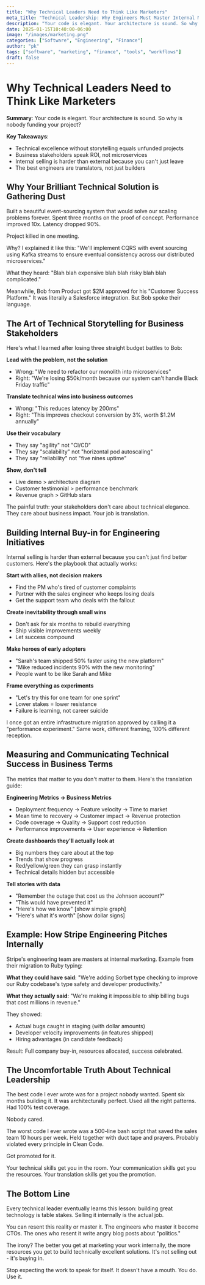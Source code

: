 ```yaml
---
title: "Why Technical Leaders Need to Think Like Marketers"
meta_title: "Technical Leadership: Why Engineers Must Master Internal Marketing"
description: "Your code is elegant. Your architecture is sound. So why is nobody funding your project? Learn how to sell technical initiatives internally."
date: 2025-01-15T10:40:00-06:00
image: "/images/marketing.png"
categories: ["Software", "Engineering", "Finance"]
author: "pk"
tags: ["software", "marketing", "finance", "tools", "workflows"]
draft: false
---
```


# Why Technical Leaders Need to Think Like Marketers

**Summary**: Your code is elegant. Your architecture is sound. So why is nobody funding your project?

**Key Takeaways**:
- Technical excellence without storytelling equals unfunded projects
- Business stakeholders speak ROI, not microservices
- Internal selling is harder than external because you can't just leave
- The best engineers are translators, not just builders

## Why Your Brilliant Technical Solution is Gathering Dust

Built a beautiful event-sourcing system that would solve our scaling problems forever. Spent three months on the proof of concept. Performance improved 10x. Latency dropped 90%.

Project killed in one meeting.

Why? I explained it like this: "We'll implement CQRS with event sourcing using Kafka streams to ensure eventual consistency across our distributed microservices."

What they heard: "Blah blah expensive blah blah risky blah blah complicated."

Meanwhile, Bob from Product got $2M approved for his "Customer Success Platform." It was literally a Salesforce integration. But Bob spoke their language.

## The Art of Technical Storytelling for Business Stakeholders

Here's what I learned after losing three straight budget battles to Bob:

**Lead with the problem, not the solution**
- Wrong: "We need to refactor our monolith into microservices"
- Right: "We're losing $50k/month because our system can't handle Black Friday traffic"

**Translate technical wins into business outcomes**
- Wrong: "This reduces latency by 200ms"
- Right: "This improves checkout conversion by 3%, worth $1.2M annually"

**Use their vocabulary**
- They say "agility" not "CI/CD"
- They say "scalability" not "horizontal pod autoscaling"
- They say "reliability" not "five nines uptime"

**Show, don't tell**
- Live demo > architecture diagram
- Customer testimonial > performance benchmark
- Revenue graph > GitHub stars

The painful truth: your stakeholders don't care about technical elegance. They care about business impact. Your job is translation.

## Building Internal Buy-in for Engineering Initiatives

Internal selling is harder than external because you can't just find better customers. Here's the playbook that actually works:

**Start with allies, not decision makers**
- Find the PM who's tired of customer complaints
- Partner with the sales engineer who keeps losing deals
- Get the support team who deals with the fallout

**Create inevitability through small wins**
- Don't ask for six months to rebuild everything
- Ship visible improvements weekly
- Let success compound

**Make heroes of early adopters**
- "Sarah's team shipped 50% faster using the new platform"
- "Mike reduced incidents 90% with the new monitoring"
- People want to be like Sarah and Mike

**Frame everything as experiments**
- "Let's try this for one team for one sprint"
- Lower stakes = lower resistance
- Failure is learning, not career suicide

I once got an entire infrastructure migration approved by calling it a "performance experiment." Same work, different framing, 100% different reception.

## Measuring and Communicating Technical Success in Business Terms

The metrics that matter to you don't matter to them. Here's the translation guide:

**Engineering Metrics → Business Metrics**
- Deployment frequency → Feature velocity → Time to market
- Mean time to recovery → Customer impact → Revenue protection
- Code coverage → Quality → Support cost reduction
- Performance improvements → User experience → Retention

**Create dashboards they'll actually look at**
- Big numbers they care about at the top
- Trends that show progress
- Red/yellow/green they can grasp instantly
- Technical details hidden but accessible

**Tell stories with data**
- "Remember the outage that cost us the Johnson account?"
- "This would have prevented it"
- "Here's how we know" [show simple graph]
- "Here's what it's worth" [show dollar signs]

## Example: How Stripe Engineering Pitches Internally

Stripe's engineering team are masters at internal marketing. Example from their migration to Ruby typing:

**What they could have said**: "We're adding Sorbet type checking to improve our Ruby codebase's type safety and developer productivity."

**What they actually said**: "We're making it impossible to ship billing bugs that cost millions in revenue."

They showed:
- Actual bugs caught in staging (with dollar amounts)
- Developer velocity improvements (in features shipped)
- Hiring advantages (in candidate feedback)

Result: Full company buy-in, resources allocated, success celebrated.

## The Uncomfortable Truth About Technical Leadership

The best code I ever wrote was for a project nobody wanted. Spent six months building it. It was architecturally perfect. Used all the right patterns. Had 100% test coverage.

Nobody cared.

The worst code I ever wrote was a 500-line bash script that saved the sales team 10 hours per week. Held together with duct tape and prayers. Probably violated every principle in Clean Code.

Got promoted for it.

Your technical skills get you in the room. Your communication skills get you the resources. Your translation skills get you the promotion.

## The Bottom Line

Every technical leader eventually learns this lesson: building great technology is table stakes. Selling it internally is the actual job.

You can resent this reality or master it. The engineers who master it become CTOs. The ones who resent it write angry blog posts about "politics."

The irony? The better you get at marketing your work internally, the more resources you get to build technically excellent solutions. It's not selling out - it's buying in.

Stop expecting the work to speak for itself. It doesn't have a mouth. You do. Use it.